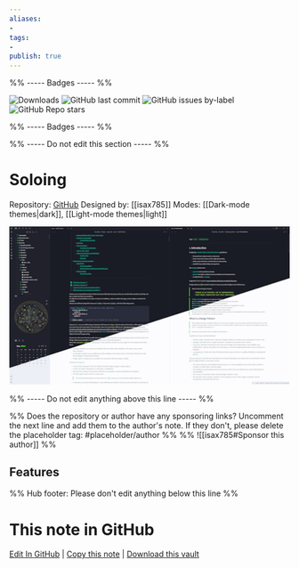 ```yaml
---
aliases:
- 
tags: 
- 
publish: true
---
```


%% ----- Badges ----- %%

![Downloads](https://img.shields.io/badge/downloads-1413-573E7A?style=for-the-badge&logo=)
![GitHub last commit](https://img.shields.io/github/last-commit/isax785/obsidian-soloing?color=573E7A&label=last%20update&logo=github&style=for-the-badge)
![GitHub issues by-label](https://img.shields.io/github/issues/isax785/obsidian-soloing/help%20wanted?color=573E7A&logo=github&style=for-the-badge) 
![GitHub Repo stars](https://img.shields.io/github/stars/isax785/obsidian-soloing?color=573E7A&logo=github&style=for-the-badge)

%% ----- Badges ----- %%

%% ----- Do not edit this section ----- %%

# Soloing

Repository: [GitHub](https://github.com/isax785/obsidian-soloing)
Designed by: [[isax785]]
Modes: [[Dark-mode themes|dark]], [[Light-mode themes|light]]



![screenshot](https://github.com/isax785/obsidian-soloing/raw/HEAD/img/soloing_small.png)

%% ----- Do not edit anything above this line ----- %% 

%% Does the repository or author have any sponsoring links? Uncomment the next line and add them to the author's note. If they don't, please delete the placeholder tag: #placeholder/author %%
%% ![[isax785#Sponsor this author]] %%


## Features



%% Hub footer: Please don't edit anything below this line %%

# This note in GitHub

<span class="git-footer">[Edit In GitHub](https://github.dev/obsidian-community/obsidian-hub/blob/main/02%20-%20Community%20Expansions/02.05%20All%20Community%20Expansions/Themes/Soloing.md "git-hub-edit-note") | [Copy this note](https://raw.githubusercontent.com/obsidian-community/obsidian-hub/main/02%20-%20Community%20Expansions/02.05%20All%20Community%20Expansions/Themes/Soloing.md "git-hub-copy-note") | [Download this vault](https://github.com/obsidian-community/obsidian-hub/archive/refs/heads/main.zip "git-hub-download-vault") </span>
